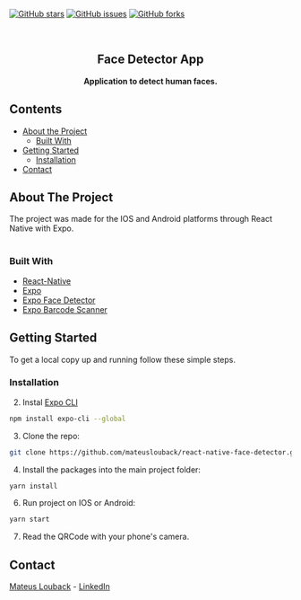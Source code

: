 
[![GitHub stars](https://img.shields.io/github/stars/mateuslouback/react-native-face-detector)](https://github.com/mateuslouback/react-native-face-detector/stargazers)
[![GitHub issues](https://img.shields.io/github/issues/mateuslouback/react-native-face-detector)](https://github.com/mateuslouback/react-native-face-detector/issues)
[![GitHub forks](https://img.shields.io/github/forks/mateuslouback/react-native-face-detector)](https://github.com/mateuslouback/react-native-face-detector/network)

<br />
<p align="center">

  <h2 align="center">Face Detector App</h2>

  <p align="center">
    <strong>Application to detect human faces.</strong>
    <br />
  </p>


## Contents

* [About the Project](#about-the-project)
  * [Built With](#built-with)
* [Getting Started](#getting-started)
  * [Installation](#installation)
* [Contact](#contact)



## About The Project
 
The project was made for the IOS and Android platforms through React Native with Expo.
<br />
<br />


### Built With

* [React-Native](https://github.com/facebook/react-native)
* [Expo](https://expo.io)
* [Expo Face Detector](https://docs.expo.io/versions/latest/sdk/facedetector/)
* [Expo Barcode Scanner](https://docs.expo.io/versions/latest/sdk/bar-code-scanner/)


## Getting Started

To get a local copy up and running follow these simple steps.


### Installation

2. Instal [Expo CLI](https://expo.io/learn)
```sh
npm install expo-cli --global
```
3. Clone the repo:
```sh
git clone https://github.com/mateuslouback/react-native-face-detector.git
```
4. Install the packages into the main project folder:
```sh
yarn install
```
6. Run project on IOS or Android:
```sh
yarn start
```
7. Read the QRCode with your phone's camera.


## Contact

[Mateus Louback](https://mateuslouback.github.io) - [LinkedIn](https://www.linkedin.com/in/mateuslouback/)
